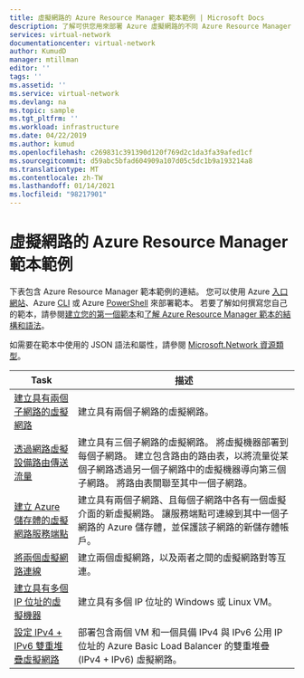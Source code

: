 ```yaml
---
title: 虛擬網路的 Azure Resource Manager 範本範例 | Microsoft Docs
description: 了解可供您用來部署 Azure 虛擬網路的不同 Azure Resource Manager 範本。
services: virtual-network
documentationcenter: virtual-network
author: KumudD
manager: mtillman
editor: ''
tags: ''
ms.assetid: ''
ms.service: virtual-network
ms.devlang: na
ms.topic: sample
ms.tgt_pltfrm: ''
ms.workload: infrastructure
ms.date: 04/22/2019
ms.author: kumud
ms.openlocfilehash: c269831c391390d120f769d2c1da3fa39afed1cf
ms.sourcegitcommit: d59abc5bfad604909a107d05c5dc1b9a193214a8
ms.translationtype: MT
ms.contentlocale: zh-TW
ms.lasthandoff: 01/14/2021
ms.locfileid: "98217901"
---
```

# <a name="azure-resource-manager-template-samples-for-virtual-network"></a>虛擬網路的 Azure Resource Manager 範本範例

下表包含 Azure Resource Manager 範本範例的連結。 您可以使用 Azure [入口網站](../azure-resource-manager/templates/deploy-portal.md?toc=%2fazure%2fvirtual-network%2ftoc.json)、Azure [CLI](../azure-resource-manager/templates/deploy-cli.md?toc=%2fazure%2fvirtual-network%2ftoc.json) 或 Azure [PowerShell](../azure-resource-manager/templates/deploy-powershell.md?toc=%2fazure%2fvirtual-network%2ftoc.json) 來部署範本。 若要了解如何撰寫您自己的範本，請參閱[建立您的第一個範本](../azure-resource-manager/templates/quickstart-create-templates-use-the-portal.md?toc=%2fazure%2fvirtual-network%2ftoc.json)和[了解 Azure Resource Manager 範本的結構和語法](../azure-resource-manager/templates/template-syntax.md?toc=%2fazure%2fvirtual-network%2ftoc.json)。

如需要在範本中使用的 JSON 語法和屬性，請參閱 [Microsoft.Network 資源類型](/azure/templates/microsoft.network/allversions)。


| Task | 描述 |
|----|----|
|[建立具有兩個子網路的虛擬網路](https://github.com/Azure/azure-quickstart-templates/tree/master/101-vnet-two-subnets)| 建立具有兩個子網路的虛擬網路。|
|[透過網路虛擬設備路由傳送流量](https://github.com/Azure/azure-quickstart-templates/tree/master/201-userdefined-routes-appliance)| 建立具有三個子網路的虛擬網路。 將虛擬機器部署到每個子網路。 建立包含路由的路由表，以將流量從某個子網路透過另一個子網路中的虛擬機器導向第三個子網路。 將路由表關聯至其中一個子網路。|
|[建立 Azure 儲存體的虛擬網路服務端點](https://github.com/Azure/azure-quickstart-templates/tree/master/201-vnet-2subnets-service-endpoints-storage-integration)|建立具有兩個子網路、且每個子網路中各有一個虛擬介面的新虛擬網路。 讓服務端點可連線到其中一個子網路的 Azure 儲存體，並保護該子網路的新儲存體帳戶。|
|[將兩個虛擬網路連線](https://github.com/Azure/azure-quickstart-templates/tree/master/201-vnet-to-vnet-peering)| 建立兩個虛擬網路，以及兩者之間的虛擬網路對等互連。|
|[建立具有多個 IP 位址的虛擬機器](https://github.com/Azure/azure-quickstart-templates/tree/master/101-vm-multiple-ipconfig)| 建立具有多個 IP 位址的 Windows 或 Linux VM。|
|[設定 IPv4 + IPv6 雙重堆疊虛擬網路](https://github.com/Azure/azure-quickstart-templates/tree/master/ipv6-in-vnet)|部署包含兩個 VM 和一個具備 IPv4 與 IPv6 公用 IP 位址的 Azure Basic Load Balancer 的雙重堆疊 (IPv4 + IPv6) 虛擬網路。 |